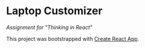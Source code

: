 # Laptop Customizer
_Assignment for "Thinking in React"_

This project was bootstrapped with [Create React App](https://github.com/facebook/create-react-app).
